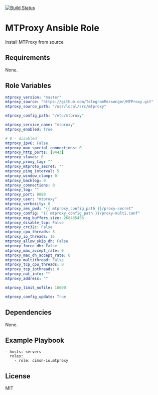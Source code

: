 [![Build Status](https://travis-ci.org/cimon-io/ansible-role-mtproxy.svg?branch=master)](https://travis-ci.org/cimon-io/ansible-role-mtproxy)

MTProxy Ansible Role
=========

Install MTProxy from source

Requirements
------------

None.

Role Variables
--------------

```yaml
mtproxy_version: "master"
mtproxy_source: "https://github.com/TelegramMessenger/MTProxy.git"
mtproxy_source_path: "/usr/local/src/mtproxy"

mtproxy_config_path: "/etc/mtproxy"

mtproxy_service_name: "mtproxy"
mtproxy_enabled: True

# 0 - disabled
mtproxy_ipv6: False
mtproxy_max_special_connections: 0
mtproxy_http_ports: [8443]
mtproxy_slaves: 0
mtproxy_proxy_tag: ""
mtproxy_mtproto_secret: ""
mtproxy_ping_interval: 5
mtproxy_window_clamp: 0
mtproxy_backlog: 0
mtproxy_connections: 0
mtproxy_log: ""
mtproxy_port: 8888
mtproxy_user: "mtproxy"
mtproxy_verbosity: 0
mtproxy_aes_pwd: "{{ mtproxy_config_path }}/proxy-secret"
mtproxy_config: "{{ mtproxy_config_path }}/proxy-multi.conf"
mtproxy_msg_buffers_size: 268435456
mtproxy_disable_tcp: False
mtproxy_crc32c: False
mtproxy_cpu_threads: 8
mtproxy_io_threads: 16
mtproxy_allow_skip_dh: False
mtproxy_force_dh: False
mtproxy_max_accept_rate: 0
mtproxy_max_dh_accept_rate: 0
mtproxy_multithread: False
mtproxy_tcp_cpu_threads: 0
mtproxy_tcp_iothreads: 0
mtproxy_nat_info: ""
mtproxy_address: ""

mtproxy_limit_nofile: 10000

mtproxy_config_update: True
```

Dependencies
------------

None.

Example Playbook
----------------

```
- hosts: servers
  roles:
    - role: cimon-io.mtproxy
```

License
-------

MIT

